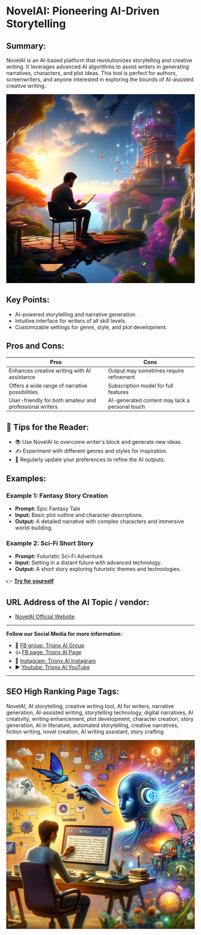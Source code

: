 
# NovelAI: Pioneering AI-Driven Storytelling

## Summary:
NovelAI is an AI-based platform that revolutionizes storytelling and creative writing. It leverages advanced AI algorithms to assist writers in generating narratives, characters, and plot ideas. This tool is perfect for authors, screenwriters, and anyone interested in exploring the bounds of AI-assisted creative writing.


![Alt text](novel.webp)


## Key Points:
- AI-powered storytelling and narrative generation.
- Intuitive interface for writers of all skill levels.
- Customizable settings for genre, style, and plot development.

## Pros and Cons:

| Pros                                     | Cons                                     |
|------------------------------------------|------------------------------------------|
| Enhances creative writing with AI assistance | Output may sometimes require refinement  |
| Offers a wide range of narrative possibilities | Subscription model for full features     |
| User-friendly for both amateur and professional writers | AI-generated content may lack a personal touch |

## 🌟 Tips for the Reader:
- 📚 Use NovelAI to overcome writer's block and generate new ideas.
- ✍️ Experiment with different genres and styles for inspiration.
- 🔄 Regularly update your preferences to refine the AI outputs.

## Examples:

### Example 1: Fantasy Story Creation
- **Prompt:** Epic Fantasy Tale
- **Input:** Basic plot outline and character descriptions.
- **Output:** A detailed narrative with complex characters and immersive world-building.

### Example 2: Sci-Fi Short Story
- **Prompt:** Futuristic Sci-Fi Adventure
- **Input:** Setting in a distant future with advanced technology.
- **Output:** A short story exploring futuristic themes and technologies.

👉 [**Try for yourself**](https://novelai.net/)

## URL Address of the AI Topic / vendor:
- [NovelAI Official Website](https://novelai.net/)

---

**Follow our Social Media for more information:**
- 📘 <a href="https://www.facebook.com/groups/trionxai" target="_blank">FB group: Trionx AI Group</a>
- 👍 <a href="https://www.facebook.com/ai.trionxai" target="_blank">FB page: Trionx AI Page</a>
- 📸 <a href="https://www.instagram.com/trionxai/" target="_blank">Instagram: Trionx AI Instagram</a>
- ▶️ <a href="https://www.youtube.com/@robotdocs/" target="_blank">Youtube: Trionx AI YouTube</a>

---

## SEO High Ranking Page Tags:
NovelAI, AI storytelling, creative writing tool, AI for writers, narrative generation, AI-assisted writing, storytelling technology, digital narratives, AI creativity, writing enhancement, plot development, character creation, story generation, AI in literature, automated storytelling, creative narratives, fiction writing, novel creation, AI writing assistant, story crafting

![Alt text](novelai.webp)
